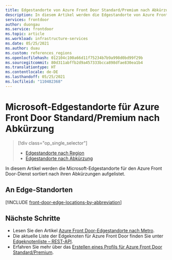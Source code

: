 ```yaml
---
title: Edgestandorte von Azure Front Door Standard/Premium nach Abkürzung
description: In diesem Artikel werden die Edgestandorte von Azure Front Door Standard/Premium nach ihren Abkürzungen sortiert aufgelistet.
services: frontdoor
author: duongau
ms.service: frontdoor
ms.topic: article
ms.workload: infrastructure-services
ms.date: 05/25/2021
ms.author: duau
ms.custom: references_regions
ms.openlocfilehash: 012104c100a66d11f75234b7b9a998d0bd99f29b
ms.sourcegitcommit: 80d311abffb2d9a457333bcca898dfae830ea1b4
ms.translationtype: HT
ms.contentlocale: de-DE
ms.lasthandoff: 05/25/2021
ms.locfileid: "110482368"
---
```

# <a name="microsoft-edge-locations-by-abbreviation-for-azure-front-door-standardpremium"></a>Microsoft-Edgestandorte für Azure Front Door Standard/Premium nach Abkürzung
> [!div class="op_single_selector"]
> * [Edgestandorte nach Region](edge-locations.md)
> * [Edgestandorte nach Abkürzung](edge-locations-by-abbreviation.md)
> 

In diesem Artikel werden die Microsoft-Edgestandorte für den Azure Front Door-Dienst sortiert nach ihren Abkürzungen aufgelistet.

## <a name="edge-locations"></a>An Edge-Standorten

[!INCLUDE [front-door-edge-locations-by-abbreviation](../../../includes/front-door-edge-locations-by-abbreviation.md)]

## <a name="next-steps"></a>Nächste Schritte

* Lesen Sie den Artikel [Azure Front Door-Edgestandorte nach Metro](edge-locations.md).
* Die aktuelle Liste der Edgeknoten für Azure Front Door finden Sie unter [Edgeknotenliste – REST-API](/rest/api/cdn/cdn/edgenodes/list).
* Erfahren Sie mehr über das [Erstellen eines Profils für Azure Front Door Standard/Premium](create-front-door-portal.md).
